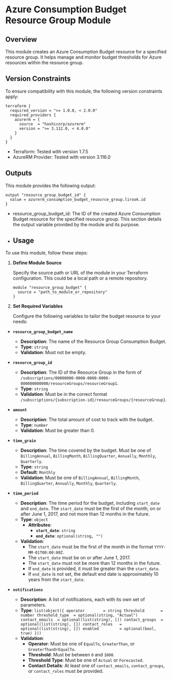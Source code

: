 # Azure Consumption Budget Resource Group Module

## Overview
This module creates an Azure Consumption Budget resource for a specified resource group. It helps manage and monitor budget thresholds for Azure resources within the resource group.

## Version Constraints

To ensure compatibility with this module, the following version constraints apply:

```hcl
terraform {
  required_version = ">= 1.0.0, < 2.0.0"
  required_providers {
    azurerm = {
      source  = "hashicorp/azurerm"
      version = ">= 3.112.0, < 4.0.0"
    }
  }
}
```
- Terraform: Tested with version 1.7.5  
- AzureRM Provider: Tested with version 3.116.0

## Outputs

This module provides the following output:

```hcl
output "resource_group_budget_id" {
  value = azurerm_consumption_budget_resource_group.lirook.id
}
```
- resource_group_budget_id: The ID of the created Azure Consumption Budget resource for the specified resource group. This section details the output variable provided by the module and its purpose.

- ## Usage

To use this module, follow these steps:

1. **Define Module Source**

   Specify the source path or URL of the module in your Terraform configuration. This could be a local path or a remote repository.

   ```hcl
   module "resource_group_budget" {
     source = "path_to_module_or_repository"
   }
   ```

2. **Set Required Variables**

   Configure the following variables to tailor the budget resource to your needs:

- **`resource_group_budget_name`**
  - **Description**: The name of the Resource Group Consumption Budget.
  - **Type**: `string`
  - **Validation**: Must not be empty.

- **`resource_group_id`**
  - **Description**: The ID of the Resource Group in the form of `/subscriptions/00000000-0000-0000-0000-000000000000/resourceGroups/resourceGroup1`.
  - **Type**: `string`
  - **Validation**: Must be in the correct format `/subscriptions/{subscription-id}/resourceGroups/{resourceGroup}`.

- **`amount`**
  - **Description**: The total amount of cost to track with the budget.
  - **Type**: `number`
  - **Validation**: Must be greater than 0.

- **`time_grain`**
  - **Description**: The time covered by the budget. Must be one of `BillingAnnual`, `BillingMonth`, `BillingQuarter`, `Annually`, `Monthly`, `Quarterly`.
  - **Type**: `string`
  - **Default**: `Monthly`
  - **Validation**: Must be one of `BillingAnnual`, `BillingMonth`, `BillingQuarter`, `Annually`, `Monthly`, `Quarterly`.

- **`time_period`**
  - **Description**: The time period for the budget, including `start_date` and `end_date`. The `start_date` must be the first of the month, on or after June 1, 2017, and not more than 12 months in the future.
  - **Type**: `object`
    - **Attributes**:
      - **`start_date`**: `string`
      - **`end_date`**: `optional(string, "")`
  - **Validation**:
    - The `start_date` must be the first of the month in the format `YYYY-MM-01T00:00:00Z`.
    - The `start_date` must be on or after June 1, 2017.
    - The `start_date` must not be more than 12 months in the future.
    - If `end_date` is provided, it must be greater than the `start_date`.
    - If `end_date` is not set, the default end date is approximately 10 years from the `start_date`.

- **`notifications`**
  - **Description**: A list of notifications, each with its own set of parameters.
  - **Type**: `list(object({
      operator        = string
      threshold       = number
      threshold_type  = optional(string, "Actual")
      contact_emails  = optional(list(string), [])
      contact_groups  = optional(list(string), [])
      contact_roles   = optional(list(string), [])
      enabled         = optional(bool, true)
    }))`
  - **Validation**:
    - **Operator**: Must be one of `EqualTo`, `GreaterThan`, or `GreaterThanOrEqualTo`.
    - **Threshold**: Must be between `0` and `1000`.
    - **Threshold Type**: Must be one of `Actual` or `Forecasted`.
    - **Contact Details**: At least one of `contact_emails`, `contact_groups`, or `contact_roles` must be provided.

